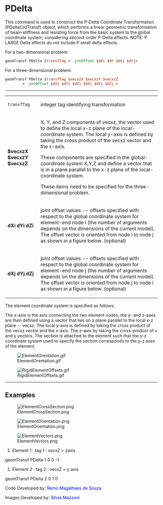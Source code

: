 # PDelta

<p>This command is used to construct the P-Delta Coordinate
Transformation (PDeltaCrdTransf) object, which performs a linear
geometric transformation of beam stiffness and resisting force from the
basic system to the global coordinate system, considering second-order
P-Delta effects. NOTE: P LARGE Delta effects do not include P small
delta effects.</p>
<p>For a two-dimensional problem:</p>

```tcl
geomTransf PDelta $transfTag < -jntOffset $dXi $dY $dXj $dYj>
```
<p>For a three-dimensional problem:</p>

```tcl
geomTransf PDelta $transfTag $vecxzX $vecxzY $vecxzZ
        < -jntOffset $dXi $dYi $dZi $dXj $dYj $dZj >
```
<hr />
<table>
<tbody>
<tr class="odd">
<td><code class="parameter-table-variable">transfTag</code></td>
<td><p>integer tag identifying transformation</p></td>
</tr>
<tr class="even">
<td><p><strong>$vecxzX $vecxzY $vecxzZ</strong></p></td>
<td><p>X, Y, and Z components of vecxz, the vector used to define the
local x-z plane of the local-coordinate system. The local y-axis is
defined by taking the cross product of the vecxz vector and the
x-axis.</p>
<p>These components are specified in the global-coordinate system X,Y,Z
and define a vector that is in a plane parallel to the x-z plane of the
local-coordinate system.</p>
<p>These items need to be specified for the three-dimensional
problem.</p></td>
</tr>
<tr class="odd">
<td><p><strong>dXi dYi dZi</strong></p></td>
<td><p>joint offset values -- offsets specified with respect to the
global coordinate system for element-end node i (the number of arguments
depends on the dimensions of the current model). The offset vector is
oriented from node i to node j as shown in a figure below.
(optional)</p></td>
</tr>
<tr class="even">
<td><p><strong>dXj dYj dZj</strong></p></td>
<td><p>joint offset values -- offsets specified with respect to the
global coordinate system for element-end node j (the number of arguments
depends on the dimensions of the current model). The offset vector is
oriented from node j to node i as shown in a figure below.
(optional)</p></td>
</tr>
</tbody>
</table>
<p>The element coordinate system is specified as follows:</p>
<p>The x-axis is the axis connecting the two element nodes; the y- and
z-axes are then defined using a vector that lies on a plane parallel to
the local x-z plane -- vecxz. The local y-axis is defined by taking the
cross product of the vecxz vector and the x-axis. The z-axis by taking
the cross-product of x and y vectors. The section is attached to the
element such that the y-z coordinate system used to specify the section
corresponds to the y-z axes of the element.</p>
<figure>
<img src="/OpenSeesRT/contrib/static/ElementOrentation.gif" title="ElementOrentation.gif"
alt="ElementOrentation.gif" />
<figcaption aria-hidden="true">ElementOrentation.gif</figcaption>
</figure>
<figure>
<img src="/OpenSeesRT/contrib/static/RigidElementOffsets.gif" title="RigidElementOffsets.gif"
alt="RigidElementOffsets.gif" />
<figcaption aria-hidden="true">RigidElementOffsets.gif</figcaption>
</figure>
<hr />

## Examples

<figure>
<img src="/OpenSeesRT/contrib/static/ElementCrossSection.png" title="ElementCrossSection.png"
alt="ElementCrossSection.png" />
<figcaption aria-hidden="true">ElementCrossSection.png</figcaption>
</figure>
<figure>
<img src="/OpenSeesRT/contrib/static/ElementOrientation.png" title="ElementOrientation.png"
alt="ElementOrientation.png" />
<figcaption aria-hidden="true">ElementOrientation.png</figcaption>
</figure>
<figure>
<img src="/OpenSeesRT/contrib/static/ElementVectors.png" title="ElementVectors.png"
alt="ElementVectors.png" />
<figcaption aria-hidden="true">ElementVectors.png</figcaption>
</figure>
<ol>
<li>Element 1 : tag 1 : vecxZ = zaxis</li>
</ol>
<p>geomTransf PDelta 1 0 0 -1</p>
<ol>
<li>Element 2 : tag 2 : vecxZ = y axis</li>
</ol>
<p>geomTransf PDelta 2 0 1 0</p>
<p>Code Developed by: <span style="color:blue"> Remo Magalhaes de
Souza </span></p>
<p>Images Developed by: <span style="color:blue"> Silvia Mazzoni
</span></p>
